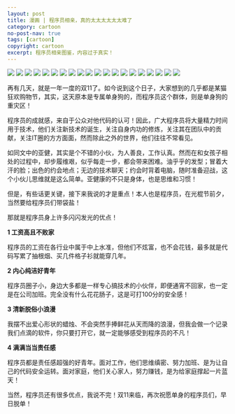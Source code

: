 ```yaml
---
layout: post
title: 漫画 | 程序员相亲，真的太太太太太太难了
category: cartoon
no-post-nav: true
tags: [cartoon]
copyright: cartoon
excerpt: 程序员相亲图鉴，内容过于真实！
---
```


![](/assets/images/2019/cartoon/blinddate01.jpeg)
![](/assets/images/2019/cartoon/blinddate02.jpeg)
![](/assets/images/2019/cartoon/blinddate03.jpeg)
![](/assets/images/2019/cartoon/blinddate04.jpeg)
![](/assets/images/2019/cartoon/blinddate05.jpeg)
![](/assets/images/2019/cartoon/blinddate06.jpeg)
![](/assets/images/2019/cartoon/blinddate07.jpeg)
![](/assets/images/2019/cartoon/blinddate08.jpeg)
![](/assets/images/2019/cartoon/blinddate09.jpeg)
![](/assets/images/2019/cartoon/blinddate10.jpeg)
![](/assets/images/2019/cartoon/blinddate11.jpeg)
![](/assets/images/2019/cartoon/blinddate12.jpeg)
![](/assets/images/2019/cartoon/blinddate13.jpeg)
![](/assets/images/2019/cartoon/blinddate14.jpeg)
![](/assets/images/2019/cartoon/blinddate15.jpeg)
![](/assets/images/2019/cartoon/blinddate16.jpeg)
![](/assets/images/2019/cartoon/blinddate17.jpeg)
![](/assets/images/2019/cartoon/blinddate18.jpeg)
![](/assets/images/2019/cartoon/blinddate19.jpeg)
![](/assets/images/2019/cartoon/blinddate20.jpeg)

再有几天，就是一年一度的双11了。如今说到这个日子，大家想到的几乎都是某猫狂欢购物节，其实，这天原本是专属单身狗的，而程序员这个群体，则是单身狗的重灾区！

程序员的成就感，来自于公众对他代码的认可！因此，广大程序员将大量精力时间用于技术，他们关注新技术的诞生，关注自身内功的修炼，关注其在团队中的贡献，关注IT圈的方方面面，然而除此之外的世界，他们往往不常看见。

如同文中的亚健，其实是个不错的小伙，为人善良，工作认真。然而在和女孩子相处的过程中，却步履维艰，似乎每走一步，都会带来困难。油乎乎的发型；冒着大汗的脸；出色的约会地点；无边的技术聊天；约会时背着电脑，随时准备迎战，这个小伙儿思维就是这么简单。亚健康的不只是身体，也是思维和习惯！

但是，有些话更关键，接下来我说的才是重点！本人也是程序员，在光棍节前夕，当然要给程序员们带袋盐！

那就是程序员身上许多闪闪发光的优点！

**1 工资高且不败家**

程序员的工资在各行业中属于中上水准，但他们不炫富，也不会花钱，最多就是代码写累了抽根烟、买几件格子衫就能穿几年。

**2 内心纯洁好青年**

程序员圈子小，身边大多都是一样专心搞技术的小伙伴，即便通宵不回家，也一定是在公司加班。完全没有什么花花肠子，这是可打100分的安全感！

**3 清新脱俗小浪漫**

我摆不出爱心形状的蜡烛、不会突然手捧鲜花从天而降的浪漫，但我会做一个记录我们点滴的软件，你只要打开它，就一定能够感受到程序员的不凡！

**4 满满当当责任感**

程序员都是责任感超强的好青年。面对工作，他们思维缜密、努力加班、是为让自己的代码安全运转。面对家庭，他们关心家人，努力赚钱，是为给家庭撑起一片蓝天！

当然，程序员还有很多优点，我说不完！双11来临，再次祝愿单身的程序员们，早日脱单！
